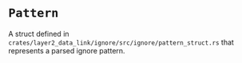 # `Pattern`

A struct defined in `crates/layer2_data_link/ignore/src/ignore/pattern_struct.rs` that represents a parsed ignore pattern.